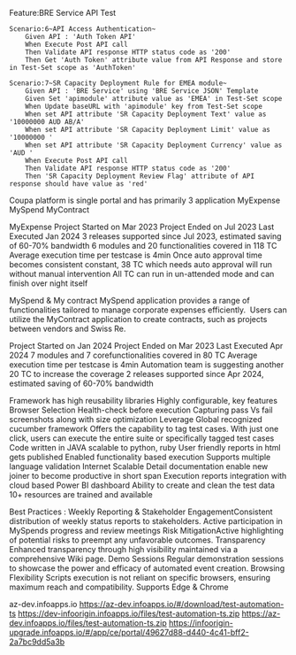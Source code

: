Feature:BRE Service API Test 

	Scenario:6~API Access Authentication~
		Given API : 'Auth Token API'
		When Execute Post API call
		Then Validate API response HTTP status code as '200'
		Then Get 'Auth Token' attribute value from API Response and store in Test-Set scope as 'AuthToken'

	Scenario:7~SR Capacity Deployment Rule for EMEA module~
		Given API : 'BRE Service' using 'BRE Service JSON' Template
		Given Set 'apimodule' attribute value as 'EMEA' in Test-Set scope
		When Update baseURL with 'apimodule' key from Test-Set scope
		When set API attribute 'SR Capacity Deployment Text' value as '10000000 AUD AB/A'
		When set API attribute 'SR Capacity Deployment Limit' value as '10000000 '
		When set API attribute 'SR Capacity Deployment Currency' value as 'AUD '
		When Execute Post API call
		Then Validate API response HTTP status code as '200'
		Then 'SR Capacity Deployment Review Flag' attribute of API response should have value as 'red'

Coupa platform is single portal and has primarily 3 application
MyExpense
MySpend
MyContract

MyExpense
Project Started on Mar 2023
Project Ended on Jul 2023
Last Executed Jan 2024
3 releases supported since Jul 2023, estimated saving of 60-70% bandwidth
6 modules and 20 functionalities covered in 118 TC
Average execution time per testcase is 4min
Once auto approval time becomes consistent constant, 38 TC which needs auto approval will run without manual intervention
All TC can run in un-attended mode and can finish over night itself

MySpend & My contract
MySpend application provides a range of functionalities tailored to manage corporate expenses efficiently. 
Users can utilize the MyContract application to create contracts, such as projects between vendors and Swiss Re.

Project Started on Jan 2024
Project Ended on Mar 2023
Last Executed Apr 2024
7 modules and 7 corefunctionalities covered in 80 TC
Average execution time per testcase is 4min
Automation team is suggesting another 20 TC to increase the coverage
2 releases supported since Apr 2024, estimated saving of 60-70% bandwidth


Framework has high reusability libraries
Highly configurable, key features
Browser Selection
Health-check before execution
Capturing pass Vs fail screenshots along with size optimization
Leverage Global recognized cucumber framework
Offers the capability to tag test cases. With just one click, users can execute the entire suite or specifically tagged test cases
Code written in JAVA scalable to python, ruby
User friendly reports in html gets published 
Enabled functionality based execution
Supports multiple language validation
Internet Scalable 
Detail documentation enable new joiner to become productive in short span
Execution reports integration with cloud based Power BI dashboard
Ability to create and clean the test data
10+ resources are trained and available 


Best Practices :
Weekly Reporting & Stakeholder Engagement​
Consistent distribution of weekly status reports to stakeholders.​
Active participation in MySpends  progress and review meetings​
Risk Mitigation​
Active highlighting of potential risks to preempt any unfavorable outcomes.​
Transparency
Enhanced transparency through high visibility maintained via a comprehensive Wiki page.​
Demo Sessions​
Regular demonstration sessions to showcase the power and efficacy of automated event creation.​
Browsing Flexibility
Scripts execution is not reliant on specific browsers, ensuring maximum reach and compatibility. Supports Edge & Chrome​​​





az-dev.infoapps.io
https://az-dev.infoapps.io/#/download/test-automation-ts
https://dev-infoorigin.infoapps.io/files/test-automation-ts.zip
https://az-dev.infoapps.io/files/test-automation-ts.zip
https://infoorigin-upgrade.infoapps.io/#/app/ce/portal/49627d88-d440-4c41-bff2-2a7bc9dd5a3b
